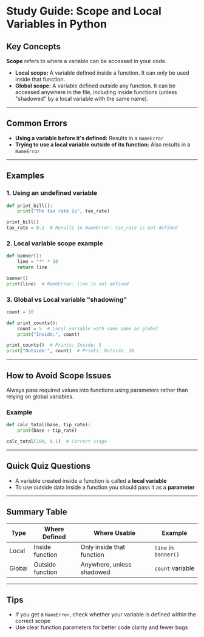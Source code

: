 # Study Guide: Scope and Local Variables in Python

## Key Concepts

**Scope** refers to where a variable can be accessed in your code.

- **Local scope:** A variable defined inside a function. It can only be used inside that function.
- **Global scope:** A variable defined outside any function. It can be accessed anywhere in the file, including inside functions (unless "shadowed" by a local variable with the same name).

---

## Common Errors

- **Using a variable before it's defined:** Results in a `NameError`
- **Trying to use a local variable outside of its function:** Also results in a `NameError`

---

## Examples

### 1. Using an undefined variable

```python
def print_bill():
    print("The tax rate is", tax_rate)

print_bill()
tax_rate = 0.1  # Results in NameError: tax_rate is not defined
```

### 2. Local variable scope example

```python
def banner():
    line = "*" * 10
    return line

banner()
print(line)  # NameError: line is not defined
```

### 3. Global vs Local variable "shadowing"

```python
count = 10

def print_counts():
    count = 5  # Local variable with same name as global
    print("Inside:", count)

print_counts()  # Prints: Inside: 5
print("Outside:", count)  # Prints: Outside: 10
```

---

## How to Avoid Scope Issues

Always pass required values into functions using parameters rather than relying on global variables.

### Example

```python
def calc_total(base, tip_rate):
    print(base + tip_rate)

calc_total(100, 0.1)  # Correct usage
```

---

## Quick Quiz Questions

- A variable created inside a function is called a **local variable**
- To use outside data inside a function you should pass it as a **parameter**

---

## Summary Table

| Type   | Where Defined    | Where Usable                  | Example              |
|--------|------------------|-------------------------------|----------------------|
| Local  | Inside function  | Only inside that function     | `line` in `banner()` |
| Global | Outside function | Anywhere, unless shadowed     | `count` variable     |

---

## Tips

- If you get a `NameError`, check whether your variable is defined within the correct scope
- Use clear function parameters for better code clarity and fewer bugs
